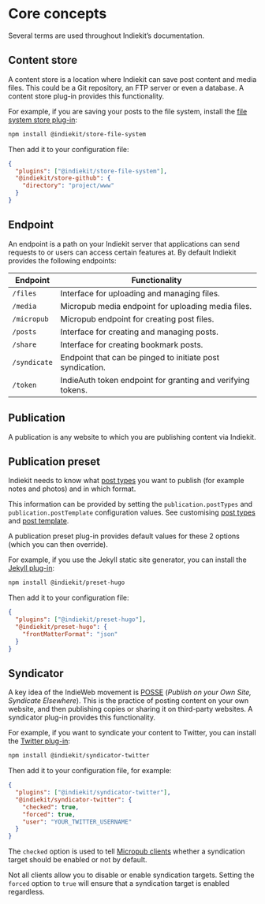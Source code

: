 # Core concepts

Several terms are used throughout Indiekit’s documentation.

## Content store

A content store is a location where Indiekit can save post content and media files. This could be a Git repository, an FTP server or even a database. A content store plug-in provides this functionality.

For example, if you are saving your posts to the file system, install the [file system store plug-in](https://npmjs.org/package/@indiekit/store-file-system):

```sh
npm install @indiekit/store-file-system
```

Then add it to your configuration file:

```json
{
  "plugins": ["@indiekit/store-file-system"],
  "@indiekit/store-github": {
    "directory": "project/www"
  }
}
```

## Endpoint

An endpoint is a path on your Indiekit server that applications can send requests to or users can access certain features at. By default Indiekit provides the following endpoints:

| Endpoint     | Functionality                                               |
| ------------ | ----------------------------------------------------------- |
| `/files`     | Interface for uploading and managing files.                 |
| `/media`     | Micropub media endpoint for uploading media files.          |
| `/micropub`  | Micropub endpoint for creating post files.                  |
| `/posts`     | Interface for creating and managing posts.                  |
| `/share`     | Interface for creating bookmark posts.                      |
| `/syndicate` | Endpoint that can be pinged to initiate post syndication.   |
| `/token`     | IndieAuth token endpoint for granting and verifying tokens. |

## Publication

A publication is any website to which you are publishing content via Indiekit.

## Publication preset

Indiekit needs to know what [post types](https://indieweb.org/posts#Types_of_Posts) you want to publish (for example notes and photos) and in which format.

This information can be provided by setting the `publication.postTypes` and `publication.postTemplate` configuration values. See customising [post types](configuration/post-types.md) and [post template](configuration/post-template.md).

A publication preset plug-in provides default values for these 2 options (which you can then override).

For example, if you use the Jekyll static site generator, you can install the [Jekyll plug-in](plugins/index.md#jekyll):

```sh
npm install @indiekit/preset-hugo
```

Then add it to your configuration file:

```json
{
  "plugins": ["@indiekit/preset-hugo"],
  "@indiekit/preset-hugo": {
    "frontMatterFormat": "json"
  }
}
```

## Syndicator

A key idea of the IndieWeb movement is [POSSE](https://indieweb.org/POSSE) (_Publish on your Own Site, Syndicate Elsewhere_). This is the practice of posting content on your own website, and then publishing copies or sharing it on third-party websites. A syndicator plug-in provides this functionality.

For example, if you want to syndicate your content to Twitter, you can install the [Twitter plug-in](plugins/index.md#twitter):

```sh
npm install @indiekit/syndicator-twitter
```

Then add it to your configuration file, for example:

```json
{
  "plugins": ["@indiekit/syndicator-twitter"],
  "@indiekit/syndicator-twitter": {
    "checked": true,
    "forced": true,
    "user": "YOUR_TWITTER_USERNAME"
  }
}
```

The `checked` option is used to tell [Micropub clients](/clients) whether a syndication target should be enabled or not by default.

Not all clients allow you to disable or enable syndication targets. Setting the `forced` option to `true` will ensure that a syndication target is enabled regardless.
